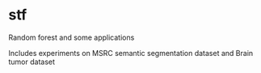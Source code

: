 # stf
Random forest and some applications

Includes experiments on MSRC semantic segmentation dataset and Brain tumor dataset
